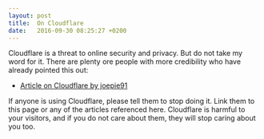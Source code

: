 ```yaml
---
layout: post
title:  On Cloudflare
date:   2016-09-30 08:25:27 +0200
---
```


Cloudflare is a threat to online security and privacy. But do not take my word
for it. There are plenty ore people with more credibility who have already
pointed this out:

* [Article on Cloudflare by joepie91][joepie]

If anyone is using Cloudflare, please tell them to stop doing it. Link them to
this page or any of the articles referenced here. Cloudflare is harmful to your
visitors, and if you do not care about them, they will stop caring about you
too.

[joepie]: http://cryto.net/~joepie91/blog/2016/07/14/cloudflare-we-have-a-problem/
